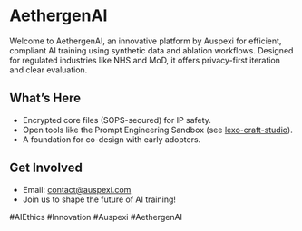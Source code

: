 # AethergenAI

Welcome to AethergenAI, an innovative platform by Auspexi for efficient, compliant AI training using synthetic data and ablation workflows. Designed for regulated industries like NHS and MoD, it offers privacy-first iteration and clear evaluation.

## What’s Here
- Encrypted core files (SOPS-secured) for IP safety.
- Open tools like the Prompt Engineering Sandbox (see [lexo-craft-studio](https://github.com/AUSPEXI/lexo-craft-studio)).
- A foundation for co-design with early adopters.

## Get Involved
- Email: [contact@auspexi.com](mailto:contact@auspexi.com)
- Join us to shape the future of AI training!

#AIEthics #Innovation #Auspexi #AethergenAI
